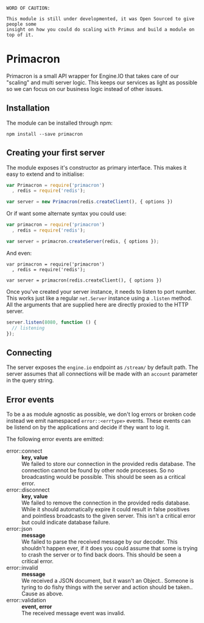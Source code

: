 ```
WORD OF CAUTION:

This module is still under developmented, it was Open Sourced to give people some
insight on how you could do scaling with Primus and build a module on top of it.
```

# Primacron

Primacron is a small API wrapper for Engine.IO that takes care of our "scaling" and
multi server logic. This keeps our services as light as possible so we can focus
on our business logic instead of other issues.

## Installation

The module can be installed through npm:

```
npm install --save primacron
```

## Creating your first server

The module exposes it's constructor as primary interface. This makes it easy to
extend and to initialise:

```js
var Primacron = require('primacron')
  , redis = require('redis');

var server = new Primacron(redis.createClient(), { options })
```

Or if want some alternate syntax you could use:

```js
var primacron = require('primacron')
  , redis = require('redis');

var server = primacron.createServer(redis, { options });
```

And even:

```
var primacron = require('primacron')
  , redis = require('redis');

var server = primacron(redis.createClient(), { options })
```

Once you've created your server instance, it needs to listen to port number.
This works just like a regular `net.Server` instance using a `.listen` method.
All the arguments that are supplied here are directly proxied to the HTTP
server.

```js
server.listen(8080, function () {
  // listening
});
```

## Connecting

The server exposes the `engine.io` endpoint as `/stream/` by default path. The
server assumes that all connections will be made with an `account` parameter in
the query string.

## Error events

To be a as module agnostic as possible, we don't log errors or broken code
instead we emit namespaced `error::<errtype>` events. These events can be
listend on by the applications and decide if they want to log it.

The following error events are emitted:

<dl>
  <dt>error::connect</dt>
  <dd><strong>key, value</strong></dd>
  <dd>
    We failed to store our connection in the provided redis database. The
    connection cannot be found by other node processes. So no broadcasting would
    be possible. This should be seen as a critical error.
  </dd>

  <dt>error::disconnect</dt>
  <dd><strong>key, value</strong></dd>
  <dd>
    We failed to remove the connection in the provided redis database. While it
    should automatically expire it could result in false positives and pointless
    broadcasts to the given server. This isn't a critical error but could
    indicate database failure.
  </dd>

  <dt>error::json</dt>
  <dd><strong>message</strong></dd>
  <dd>
    We failed to parse the received message by our decoder. This shouldn't
    happen ever, if it does you could assume that some is trying to crash the
    server or to find back doors. This should be seen a critical error.
  </dd>

  <dt>error::invalid</dt>
  <dd><strong>message</strong></dd>
  <dd>
    We received a JSON document, but it wasn't an Object.. Someone is tyring to
    do fishy things with the server and action should be taken.. Cause as above.
  </dd>

  <dt>error::validation</dt>
  <dd><strong>event, error</strong></dd>
  <dd>
    The received message event was invalid.
  </dd>
</dl>
